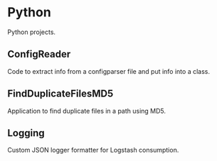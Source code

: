 # Python
Python projects.

## ConfigReader
Code to extract info from a configparser file and put info into a class.

## FindDuplicateFilesMD5
Application to find duplicate files in a path using MD5.

## Logging
Custom JSON logger formatter for Logstash consumption.